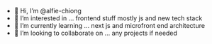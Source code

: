 - 👋 Hi, I’m @alfie-chiong
- 👀 I’m interested in ... frontend stuff mostly js and new tech stack
- 🌱 I’m currently learning ... next js and microfront end architecture
- 💞️ I’m looking to collaborate on ... any projects if needed

